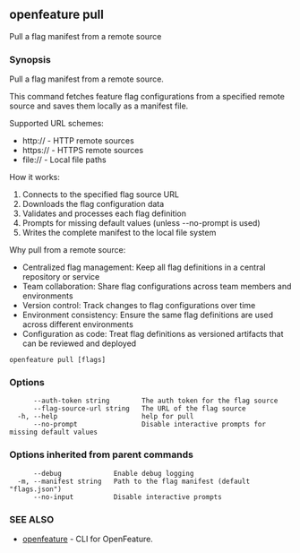 <!-- markdownlint-disable-file -->
<!-- WARNING: THIS DOC IS AUTO-GENERATED. DO NOT EDIT! -->
## openfeature pull

Pull a flag manifest from a remote source

### Synopsis

Pull a flag manifest from a remote source.

This command fetches feature flag configurations from a specified remote source and saves them locally as a manifest file.

Supported URL schemes:
- http:// - HTTP remote sources
- https:// - HTTPS remote sources  
- file:// - Local file paths

How it works:
1. Connects to the specified flag source URL
2. Downloads the flag configuration data
3. Validates and processes each flag definition
4. Prompts for missing default values (unless --no-prompt is used)
5. Writes the complete manifest to the local file system

Why pull from a remote source:
- Centralized flag management: Keep all flag definitions in a central repository or service
- Team collaboration: Share flag configurations across team members and environments
- Version control: Track changes to flag configurations over time
- Environment consistency: Ensure the same flag definitions are used across different environments
- Configuration as code: Treat flag definitions as versioned artifacts that can be reviewed and deployed

```
openfeature pull [flags]
```

### Options

```
      --auth-token string        The auth token for the flag source
      --flag-source-url string   The URL of the flag source
  -h, --help                     help for pull
      --no-prompt                Disable interactive prompts for missing default values
```

### Options inherited from parent commands

```
      --debug             Enable debug logging
  -m, --manifest string   Path to the flag manifest (default "flags.json")
      --no-input          Disable interactive prompts
```

### SEE ALSO

* [openfeature](openfeature.md)	 - CLI for OpenFeature.

